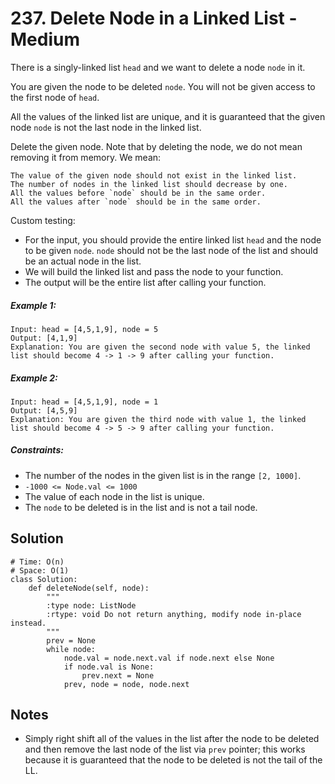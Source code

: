 # 237. Delete Node in a Linked List - Medium

There is a singly-linked list `head` and we want to delete a node `node` in it.

You are given the node to be deleted `node`. You will not be given access to the first node of `head`.

All the values of the linked list are unique, and it is guaranteed that the given node `node` is not the last node in the linked list.

Delete the given node. Note that by deleting the node, we do not mean removing it from memory. We mean:

    The value of the given node should not exist in the linked list.
    The number of nodes in the linked list should decrease by one.
    All the values before `node` should be in the same order.
    All the values after `node` should be in the same order.

Custom testing:

- For the input, you should provide the entire linked list `head` and the node to be given `node`. `node` should not be the last node of the list and should be an actual node in the list.
- We will build the linked list and pass the node to your function.
- The output will be the entire list after calling your function.


##### Example 1:

```
Input: head = [4,5,1,9], node = 5
Output: [4,1,9]
Explanation: You are given the second node with value 5, the linked list should become 4 -> 1 -> 9 after calling your function.
```

##### Example 2:

```
Input: head = [4,5,1,9], node = 1
Output: [4,5,9]
Explanation: You are given the third node with value 1, the linked list should become 4 -> 5 -> 9 after calling your function.
```

##### Constraints:

- The number of the nodes in the given list is in the range `[2, 1000]`.
- `-1000 <= Node.val <= 1000`
- The value of each node in the list is unique.
- The `node` to be deleted is in the list and is not a tail node.

## Solution

```
# Time: O(n)
# Space: O(1)
class Solution:
    def deleteNode(self, node):
        """
        :type node: ListNode
        :rtype: void Do not return anything, modify node in-place instead.
        """
        prev = None
        while node:
            node.val = node.next.val if node.next else None
            if node.val is None:
                prev.next = None
            prev, node = node, node.next
```

## Notes
- Simply right shift all of the values in the list after the node to be deleted and then remove the last node of the list via `prev` pointer; this works because it is guaranteed that the node to be deleted is not the tail of the LL.